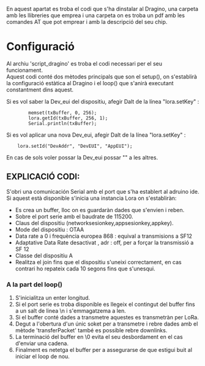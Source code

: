 En aquest apartat es troba el codi que s'ha dinstalar al Dragino, una carpeta amb les llibreries que emprea i una carpeta on es troba un pdf amb les comandes AT que pot emprear i amb la descripció del seu chip.

# Configuració

Al archiu 'script_dragino' es troba el codi necessari per el seu funcionament.\
Aquest codi conté dos mètodes principals que son el setup(), 
on s'establirà la configuració estàtica al Dragino i el loop() que s'anirà executant constantment dins aquest.

Si es vol saber la Dev_eui del dispositiu, afegir Dalt de la línea "lora.setKey" : 

	        memset(txBuffer, 0, 256);
    		lora.getId(txBuffer, 256, 1);
    		Serial.println(txBuffer);

Si es vol aplicar una nova Dev_eui, afegir Dalt de la línea "lora.setKey" :

		lora.setId("DevAddr", "DevEUI", "AppEUI");

En cas de sols voler possar la Dev_eui possar "" a les altres.

## EXPLICACIÓ CODI:

S'obri una comunicación Serial amb el port que s'ha establert al adruino ide. Si aquest està disponible s'inicia una instancia Lora on s'establiràn:
- Es crea un  buffer, lloc on es guardaràn dades que s'envien i reben. 
- Sobre el port serie amb el baudrate de 115200. 
- Claus del dispositiu (networksesionkey,appsesionkey,appkey). 
- Mode del dispositiu : OTAA
- Data rate a 0 i frequència europea 868 : equival a transmisions a SF12
- Adaptative Data Rate desactivat , adr : off, per a forçar la transmissió a SF 12 
- Classe del dispositiu A
- Realitza el join fins que el dispositiu s'uneixi correctament, en cas contrari ho repateix cada 10 segons fins que s'unesqui. 

### A la part del loop()

1. S'inicialitza un enter longitud.
2. Si el port serie es troba disponible es llegeix el contingut del buffer fins a un salt de linea \n i s'emmagatzema a len.
3. Si el buffer conté dades a transmetre aquestes es transmetràn per LoRa.
4. Degut a l'obertura d'un únic soket per a transmetre i rebre dades amb el mètode 'transferPacket' també es possible rebre downlinks.
5. La terminació del buffer en \0 evita el seu desbordament en el cas d'enviar una cadena.
6. Finalment es netetga el buffer per a assegurarse de que estigui buit al iniciar el loop de nou.

